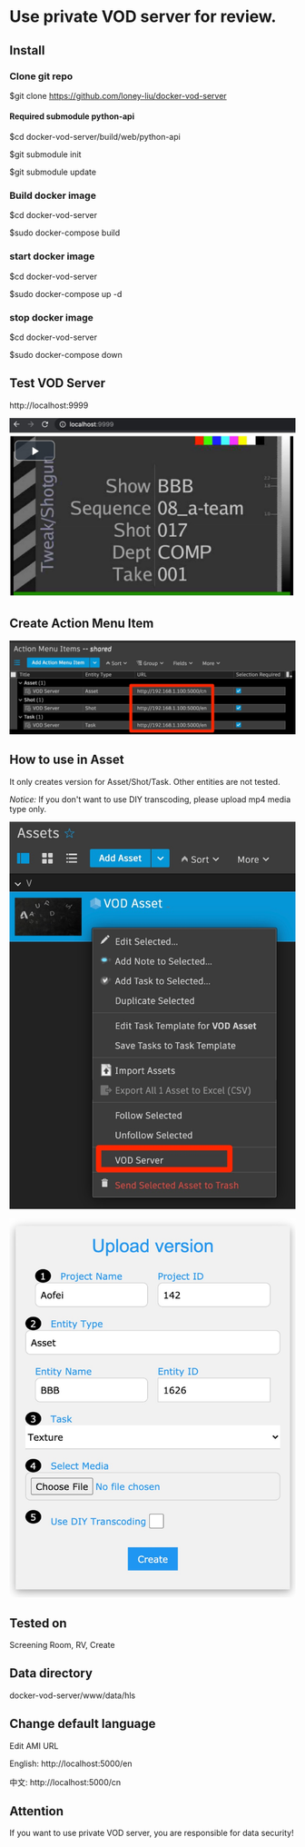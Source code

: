 # Use private VOD server for review.

## Install

### Clone git repo

$git clone https://github.com/loney-liu/docker-vod-server

#### Required submodule python-api

$cd docker-vod-server/build/web/python-api

$git submodule init

$git submodule update

### Build docker image

$cd docker-vod-server

$sudo docker-compose build

### start docker image

$cd docker-vod-server

$sudo docker-compose up -d

### stop docker image

$cd docker-vod-server

$sudo docker-compose down

## Test VOD Server

http://localhost:9999

![AMI](https://github.com/loney-liu/docker-vod-server/blob/master/demo/Live_Streaming.jpg)

## Create Action Menu Item

![AMI](https://github.com/loney-liu/docker-vod-server/blob/master/demo/Action_Menu_Items.jpg)

## How to use in Asset

It only creates version for Asset/Shot/Task. Other entities are not tested.

*Notice:* If you don't want to use DIY transcoding, please upload mp4 media type only.

![Asset](https://github.com/loney-liu/docker-vod-server/blob/master/demo/Asset.jpg)

![upload](https://github.com/loney-liu/docker-vod-server/blob/master/demo/Uploader.jpg)

## Tested on

Screening Room, RV, Create

## Data directory

docker-vod-server/www/data/hls

## Change default language

Edit AMI URL

English: http://localhost:5000/en

中文: http://localhost:5000/cn

## Attention

If you want to use private VOD server, you are responsible for data security!